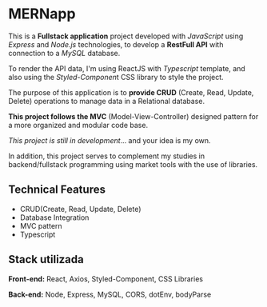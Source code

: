 
# MERNapp

This is a **Fullstack application**  project developed with *JavaScript* using *Express* and *Node.js* technologies, to develop a **RestFull API** with connection to a *MySQL* database.

To render the API data, I'm using ReactJS with *Typescript* template, and also using the *Styled-Componen*t CSS library to style the project.

The purpose of this application is to **provide CRUD** (Create, Read, Update, Delete) operations to manage data in a Relational database.

**This project follows the MVC** (Model-View-Controller) designed pattern for a more organized and modular code base.

*This project is still in development*... and your idea is my own.

In addition, this project serves to complement my studies in backend/fullstack programming using market tools with the use of libraries.


## Technical Features

- CRUD(Create, Read, Update, Delete)
- Database Integration
- MVC pattern
- Typescript

## Stack utilizada

**Front-end:** React, Axios, Styled-Component, CSS Libraries

**Back-end:** Node, Express, MySQL, CORS, dotEnv, bodyParse

